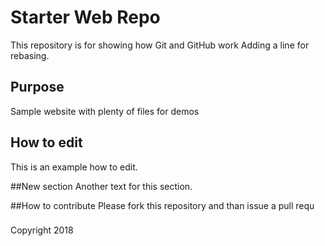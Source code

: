 # Starter Web Repo

This repository is for showing how Git and GitHub work
Adding a line for rebasing.

## Purpose

Sample website with plenty of files for demos

## How to edit
This is an example how to edit.

##New section
Another text for this section.

##How to contribute
Please fork this repository and than issue a pull requ

###
Copyright 2018